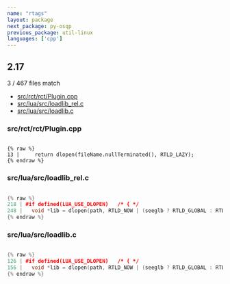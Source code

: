 ```yaml
---
name: "rtags"
layout: package
next_package: py-osqp
previous_package: util-linux
languages: ['cpp']
---
```

## 2.17
3 / 467 files match

 - [src/rct/rct/Plugin.cpp](#srcrctrctplugincpp)
 - [src/lua/src/loadlib_rel.c](#srcluasrcloadlib_relc)
 - [src/lua/src/loadlib.c](#srcluasrcloadlibc)

### src/rct/rct/Plugin.cpp

```

{% raw %}
13 |     return dlopen(fileName.nullTerminated(), RTLD_LAZY);
{% endraw %}

```
### src/lua/src/loadlib_rel.c

```cpp

{% raw %}
218 | #if defined(LUA_USE_DLOPEN)	/* { */
248 |   void *lib = dlopen(path, RTLD_NOW | (seeglb ? RTLD_GLOBAL : RTLD_LOCAL));
{% endraw %}

```
### src/lua/src/loadlib.c

```cpp

{% raw %}
126 | #if defined(LUA_USE_DLOPEN)	/* { */
156 |   void *lib = dlopen(path, RTLD_NOW | (seeglb ? RTLD_GLOBAL : RTLD_LOCAL));
{% endraw %}

```